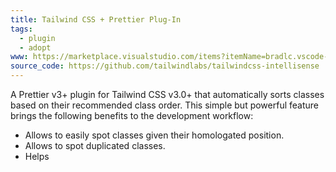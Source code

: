 ```yaml
---
title: Tailwind CSS + Prettier Plug-In
tags:
  - plugin
  - adopt
www: https://marketplace.visualstudio.com/items?itemName=bradlc.vscode-tailwindcss
source_code: https://github.com/tailwindlabs/tailwindcss-intellisense
---
```

A Prettier v3+ plugin for Tailwind CSS v3.0+ that automatically sorts classes based on their recommended class order. This simple but powerful feature brings the following benefits to the development workflow:

- Allows to easily spot classes given their homologated position.
- Allows to spot duplicated classes.
- Helps 